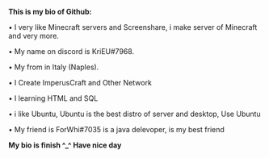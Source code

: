 **This is my bio of Github:**

• I very like Minecraft servers and Screenshare, i make server of Minecraft and very more.

• My name on discord is KriEU#7968.

• My from in Italy (Naples).

• I Create ImperusCraft and Other Network

• I learning HTML and SQL

• i like Ubuntu, Ubuntu is the best distro of server and desktop, Use Ubuntu

• My friend is ForWhi#7035 is a java delevoper, is my best friend

**My bio is finish ^_^ Have nice day**
